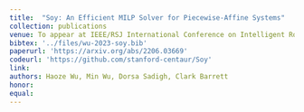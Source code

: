 ```yaml
---
title:  "Soy: An Efficient MILP Solver for Piecewise-Affine Systems"
collection: publications
venue: To appear at IEEE/RSJ International Conference on Intelligent Robots and Systems (IROS'23)
bibtex: '../files/wu-2023-soy.bib'
paperurl: 'https://arxiv.org/abs/2206.03669'
codeurl: 'https://github.com/stanford-centaur/Soy'
link:
authors: Haoze Wu, Min Wu, Dorsa Sadigh, Clark Barrett
honor:
equal:
---
```

